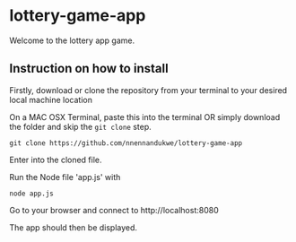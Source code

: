 # lottery-game-app

Welcome to the lottery app game.

## Instruction on how to install

Firstly, download or clone the repository from your terminal to your desired local machine location

On a MAC OSX Terminal, paste this into the terminal OR simply download the folder and skip the `git clone` step.

`git clone https://github.com/nnennandukwe/lottery-game-app`

Enter into the cloned file.

Run the Node file 'app.js' with

`node app.js`

Go to your browser and connect to http://localhost:8080

The app should then be displayed.
